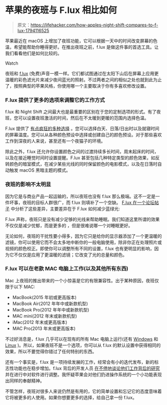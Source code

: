 # 苹果的夜班与 F.lux 相比如何

> 原文：<https://lifehacker.com/how-apples-night-shift-compares-to-f-lux-1794116525>

苹果最近在 macOS 上增加了夜班功能，它可以根据一天中的时间改变屏幕的色温，希望能帮助你睡得更好。在推出夜班之前，f.lux 是做这件事的首选工具。让我们看看他们是如何比较的。

Watch

夜班和 [f.lux](https://justgetflux.com/) (免费)声音一模一样。它们都试图通过在太阳下山后在屏幕上应用更温暖的彩色滤光片来减少夜间蓝光的照射。不过两者之间的相似之处也就到此为止了，按照典型的苹果风格，你使用哪一个主要取决于你有多喜欢修改设置。

### F.lux 提供了更多的选项来调整它的工作方式

f.lux 和 Night Shift 之间最大也是最重要的区别在于您的定制选项的形式。有了夜班，您可以设置夜班激活的时间，然后在不太暖到更暖的范围内选择色温。

F.lux 提供了 [有点疯狂的多种选择](https://justgetflux.com/news/pages/macquickstart/) 。您可以选择白天、日落/日出时以及就寝时间的屏幕温度。您可以从各种颜色预设中选择或创建自己的颜色预设。对于那些喜欢工作到深夜的人来说，甚至还有一个夜猫子的环境。

除此之外，f.lux 还允许你设置颜色之间的过渡持续多长时间，周末起床的时间，以及在接近睡觉时间时设置提醒。F.lux 甚至包括几种特定类型的颜色效果，如反转颜色的暗室模式，在减少某些光线的同时保留颜色的电影模式，以及在日落时自动触发 macOS 黑暗主题的模式。

### 夜班的影响不太明显

因为它是与商业产品一起运输的，所以夜班也没有 f.lux 那么极端。这不一定是一件坏事，夜班的目标人群很广，而 f.lux 则填补了一个空缺。 [F.lux 在一个论坛帖子](https://forum.justgetflux.com/topic/3655/f-lux-vs-night-shift-in-macos-10-12-4/8) 中分析了这些差异，主要差异在于 F.lux 如何减少蓝绿光:

F.lux 声称，夜班只是没有减少足够的光线来帮助睡眠。我们知道这里所谓的效果不仅仅是减少忧郁，而是更多的 ，但是很难说哪一个对睡眠更好。

无论如何，夜班的干扰性要小得多，因为它只是给你的显示器添加了一个更温暖的滤镜，你可以使用它而不会太多地中断你的一般电脑使用，除非你正在处理照片或视频的颜色校正。即使你可以调整所有不同的设置，f.lux 也有更明显的影响，因为它不仅仅是应用了更温暖的滤镜；它改变了光的总量和颜色。

### F.lux 可以在老款 MAC 电脑上工作(以及其他所有东西)

Mac 上夜班的推出带来的一个小惊喜是它的有限兼容性。出于某种原因，夜班仅限于以下 MAC:

*   MacBook(2015 年初或更高版本)
*   MacBook Air(2012 年年中或新款机型)
*   MacBook Pro(2012 年年中或新款机型)
*   MAC mini(2012 年末或新款机型)
*   iMac(2012 年末或更高版本)
*   MAC Pro(2013 年末或更高版本)

不过好消息是，f.lux 几乎可以在现有的所有 Mac 电脑上运行(还有 [Windows](https://justgetflux.com/dlwin.html) 和 [Linux](https://justgetflux.com/linux.html) )。所以，如果夜班不是一个选项，你可以从 f.lux 的默认设置中获得相同的效果，所以不要觉得你错过了任何特别的东西。

还有一个事实是，f.lux 是一项持续发展的工作，经常会有小的迭代发布，新的标志性功能也在稳步增加。f.lux 背后的开发人员 [在不停地谈论他们工作背后的研究](https://justgetflux.com/research.html) 并在进行中对软件进行调整。我怀疑苹果会对他们扔进操作系统的一个小功能表现出同样的奉献精神。

不管怎样，夜班对很多人来说仍然是有用的，它的简单设置和忘记它的态度意味着它将被更多的人使用。如果你想要更多的选择，给自己拿一份 f.lux。